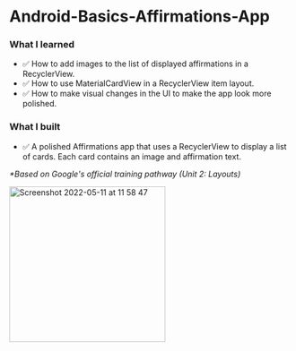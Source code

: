 # Android-Basics-Affirmations-App

### What I learned
* ✅ How to add images to the list of displayed affirmations in a RecyclerView.
* ✅ How to use MaterialCardView in a RecyclerView item layout.
* ✅ How to make visual changes in the UI to make the app look more polished.

### What I built
* ✅ A polished Affirmations app that uses a RecyclerView to display a list of cards. Each card contains an image and affirmation text.

_*Based on Google's official training pathway (Unit 2: Layouts)_

<img width="278" alt="Screenshot 2022-05-11 at 11 58 47" src="https://user-images.githubusercontent.com/7558821/167837035-4009f4e8-5650-4baa-8500-a5f7a4e4dba2.png">
